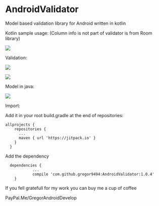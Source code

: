 # AndroidValidator
Model based validation library for Android written in kotlin

Kotlin sample usage: (Column info is not part of validator is from Room library)

![](https://image.ibb.co/gLn6RS/validator_1.png)



Validation:  

![](https://i.imgur.com/OaMcIXR.png)

![](https://i.imgur.com/1gLltEK.png)



Model in java:

![](https://i.imgur.com/39e1Bqb.png)


Import:

Add it in your root build.gradle at the end of repositories:

    allprojects {
        repositories {
          ...
          maven { url 'https://jitpack.io' }
        }
      }
      
Add the dependency

      dependencies {
                ...
                compile 'com.github.gregor9494:AndroidValidator:1.0.4'
        }




If you fell gratefull for my work you can buy me a cup of coffee

PayPal.Me/GregorAndroidDevelop
